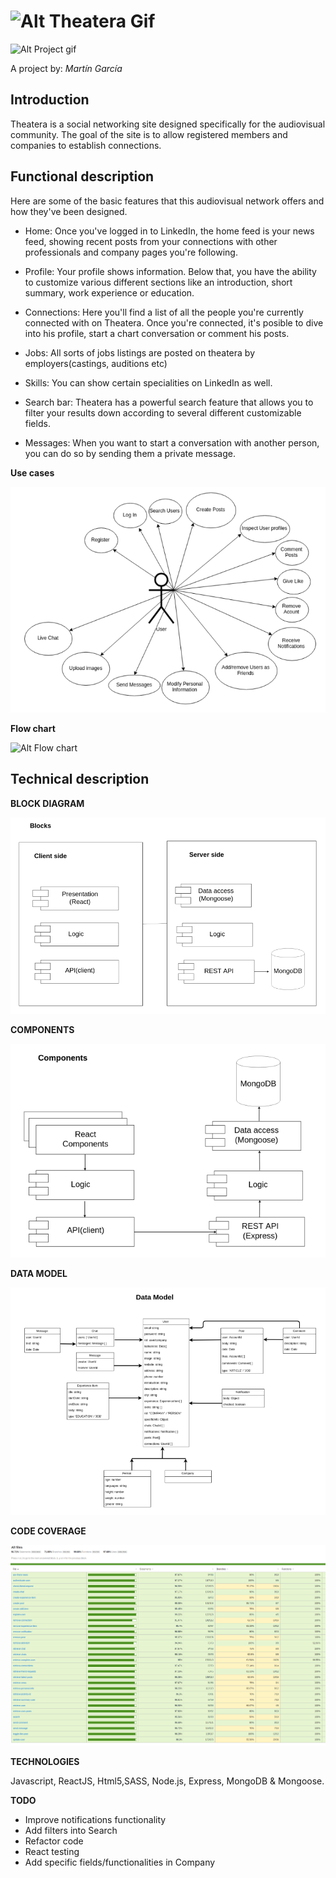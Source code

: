# ![Alt Theatera Gif](./images/text-gif-big.gif)

![Alt Project gif](https://media1.giphy.com/media/ZvxQnleiL7eKTKpkEt/giphy.gif?cid=790b76113a7262199b55c658937cc8b83873d817582dceb4&rid=giphy.gif)

A project by:
*Martín García*

## Introduction

Theatera is a social networking site designed specifically for the audiovisual community. The goal of the site is to allow registered members and companies to establish connections.



## Functional description

Here are some of the basic features that this audiovisual network offers and how they've been designed.


 * Home: Once you've logged in to LinkedIn, the home feed is your news feed, showing recent posts from your connections with other professionals and company pages you're following. 

 * Profile: Your profile shows information. Below that, you have the ability to customize various different sections like an introduction, short summary, work experience or education.

* Connections: Here you'll find a list of all the people you're currently connected with on Theatera. Once you're connected, it's posible to dive into his profile, start a chart conversation or comment his posts.

* Jobs: All sorts of jobs listings are posted on theatera by employers(castings, auditions etc)

* Skills: You can show certain specialities on LinkedIn as well.

* Search bar: Theatera has a powerful search feature that allows you to filter your results down according to several different customizable fields.

* Messages: When you want to start a conversation with another person, you can do so by sending them a private message.



**Use cases**

![Alt Use cases](./images/use-cases.png)

**Flow chart**

![Alt Flow chart](./images/flow-chart.png)


## Technical description


**BLOCK DIAGRAM**

![Alt block diagram](./images/blocks.png)

**COMPONENTS**

![Alt components](./images/components.png)

**DATA MODEL**

![Alt Data model](./images/data-model.png)

**CODE COVERAGE**

![Alt Api coverage](./images/coverage.png)



**TECHNOLOGIES**

Javascript, ReactJS, Html5,SASS, Node.js, Express, MongoDB & Mongoose.


**TODO**
* Improve notifications functionality
* Add filters into Search
* Refactor code
* React testing
* Add specific fields/functionalities in Company